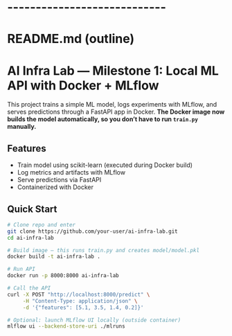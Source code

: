 
# ----------------------------
# README.md (outline)

# AI Infra Lab — Milestone 1: Local ML API with Docker + MLflow

This project trains a simple ML model, logs experiments with MLflow, and serves predictions through a FastAPI app in Docker. **The Docker image now builds the model automatically, so you don’t have to run `train.py` manually.**

## Features
- Train model using scikit-learn (executed during Docker build)
- Log metrics and artifacts with MLflow
- Serve predictions via FastAPI
- Containerized with Docker

## Quick Start

```bash
# Clone repo and enter
git clone https://github.com/your-user/ai-infra-lab.git
cd ai-infra-lab

# Build image — this runs train.py and creates model/model.pkl
docker build -t ai-infra-lab .

# Run API
docker run -p 8000:8000 ai-infra-lab

# Call the API
curl -X POST "http://localhost:8000/predict" \
     -H "Content-Type: application/json" \
     -d '{"features": [5.1, 3.5, 1.4, 0.2]}'

# Optional: launch MLflow UI locally (outside container)
mlflow ui --backend-store-uri ./mlruns
```
